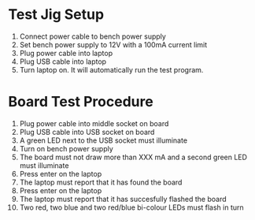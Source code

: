 Test Jig Setup
==============

1. Connect power cable to bench power supply
2. Set bench power supply to 12V with a 100mA current limit
3. Plug power cable into laptop
4. Plug USB cable into laptop
5. Turn laptop on. It will automatically run the test program.

Board Test Procedure
==================

1. Plug power cable into middle socket on board
2. Plug USB cable into USB socket on board
3. A green LED next to the USB socket must illuminate
4. Turn on bench power supply
5. The board must not draw more than XXX mA and a second green LED must illuminate
6. Press enter on the laptop
7. The laptop must report that it has found the board
8. Press enter on the laptop
9. The laptop must report that it has succesfully flashed the board
10. Two red, two blue and two red/blue bi-colour LEDs must flash in turn
